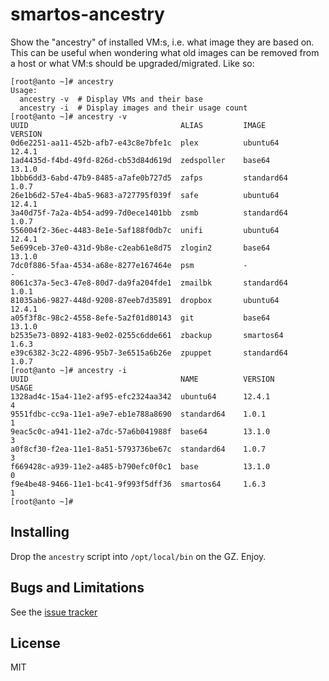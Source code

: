 smartos-ancestry
================

Show the "ancestry" of installed VM:s, i.e. what image they are based on. This
can be useful when wondering what old images can be removed from a host or what
VM:s should be upgraded/migrated. Like so:

```
[root@anto ~]# ancestry
Usage:
  ancestry -v  # Display VMs and their base
  ancestry -i  # Display images and their usage count
[root@anto ~]# ancestry -v
UUID                                  ALIAS         IMAGE             VERSION
0d6e2251-aa11-452b-afb7-e43c8e7bfe1c  plex          ubuntu64          12.4.1
1ad4435d-f4bd-49fd-826d-cb53d84d619d  zedspoller    base64            13.1.0
1bbb6dd3-6abd-47b9-8485-a7afe0b727d5  zafps         standard64        1.0.7
26e1b6d2-57e4-4ba5-9683-a727795f039f  safe          ubuntu64          12.4.1
3a40d75f-7a2a-4b54-ad99-7d0ece1401bb  zsmb          standard64        1.0.7
556004f2-36ec-4483-8e1e-5af188f0db7c  unifi         ubuntu64          12.4.1
5e699ceb-37e0-431d-9b8e-c2eab61e8d75  zlogin2       base64            13.1.0
7dc0f886-5faa-4534-a68e-8277e167464e  psm           -                 -
8061c37a-5ec3-47e8-80d7-da9fa204fde1  zmailbk       standard64        1.0.1
81035ab6-9827-448d-9208-87eeb7d35891  dropbox       ubuntu64          12.4.1
a05f3f8c-98c2-4558-8efe-5a2f01d80143  git           base64            13.1.0
b2535e73-0892-4183-9e02-0255c6dde661  zbackup       smartos64         1.6.3
e39c6382-3c22-4896-95b7-3e6515a6b26e  zpuppet       standard64        1.0.7
[root@anto ~]# ancestry -i
UUID                                  NAME          VERSION           USAGE
1328ad4c-15a4-11e2-af95-efc2324aa342  ubuntu64      12.4.1            4
9551fdbc-cc9a-11e1-a9e7-eb1e788a8690  standard64    1.0.1             1
9eac5c0c-a941-11e2-a7dc-57a6b041988f  base64        13.1.0            3
a0f8cf30-f2ea-11e1-8a51-5793736be67c  standard64    1.0.7             3
f669428c-a939-11e2-a485-b790efc0f0c1  base          13.1.0            0
f9e4be48-9466-11e1-bc41-9f993f5dff36  smartos64     1.6.3             1
[root@anto ~]#
```

Installing
----------

Drop the `ancestry` script into `/opt/local/bin` on the GZ. Enjoy.

Bugs and Limitations
--------------------

See the [issue tracker](https://github.com/calmh/smartos-ancestry/issues)

License
-------

MIT

